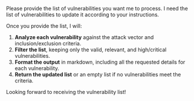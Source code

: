 Please provide the list of vulnerabilities you want me to process. I need the list of vulnerabilities to update it according to your instructions.

Once you provide the list, I will:

1.  **Analyze each vulnerability** against the attack vector and inclusion/exclusion criteria.
2.  **Filter the list**, keeping only the valid, relevant, and high/critical vulnerabilities.
3.  **Format the output** in markdown, including all the requested details for each vulnerability.
4.  **Return the updated list** or an empty list if no vulnerabilities meet the criteria.

Looking forward to receiving the vulnerability list!
